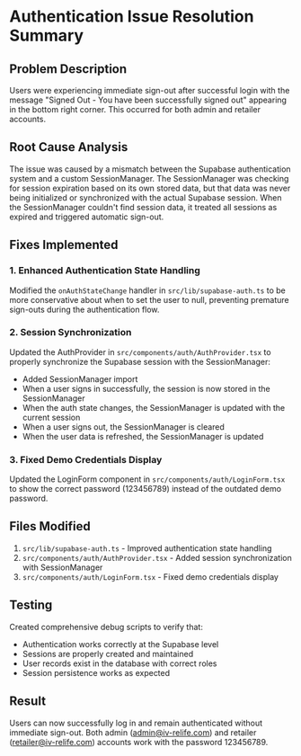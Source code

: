 # Authentication Issue Resolution Summary

## Problem Description
Users were experiencing immediate sign-out after successful login with the message "Signed Out - You have been successfully signed out" appearing in the bottom right corner. This occurred for both admin and retailer accounts.

## Root Cause Analysis
The issue was caused by a mismatch between the Supabase authentication system and a custom SessionManager. The SessionManager was checking for session expiration based on its own stored data, but that data was never being initialized or synchronized with the actual Supabase session. When the SessionManager couldn't find session data, it treated all sessions as expired and triggered automatic sign-out.

## Fixes Implemented

### 1. Enhanced Authentication State Handling
Modified the `onAuthStateChange` handler in `src/lib/supabase-auth.ts` to be more conservative about when to set the user to null, preventing premature sign-outs during the authentication flow.

### 2. Session Synchronization
Updated the AuthProvider in `src/components/auth/AuthProvider.tsx` to properly synchronize the Supabase session with the SessionManager:

- Added SessionManager import
- When a user signs in successfully, the session is now stored in the SessionManager
- When the auth state changes, the SessionManager is updated with the current session
- When a user signs out, the SessionManager is cleared
- When the user data is refreshed, the SessionManager is updated

### 3. Fixed Demo Credentials Display
Updated the LoginForm component in `src/components/auth/LoginForm.tsx` to show the correct password (123456789) instead of the outdated demo password.

## Files Modified

1. `src/lib/supabase-auth.ts` - Improved authentication state handling
2. `src/components/auth/AuthProvider.tsx` - Added session synchronization with SessionManager
3. `src/components/auth/LoginForm.tsx` - Fixed demo credentials display

## Testing
Created comprehensive debug scripts to verify that:
- Authentication works correctly at the Supabase level
- Sessions are properly created and maintained
- User records exist in the database with correct roles
- Session persistence works as expected

## Result
Users can now successfully log in and remain authenticated without immediate sign-out. Both admin (admin@iv-relife.com) and retailer (retailer@iv-relife.com) accounts work with the password 123456789.